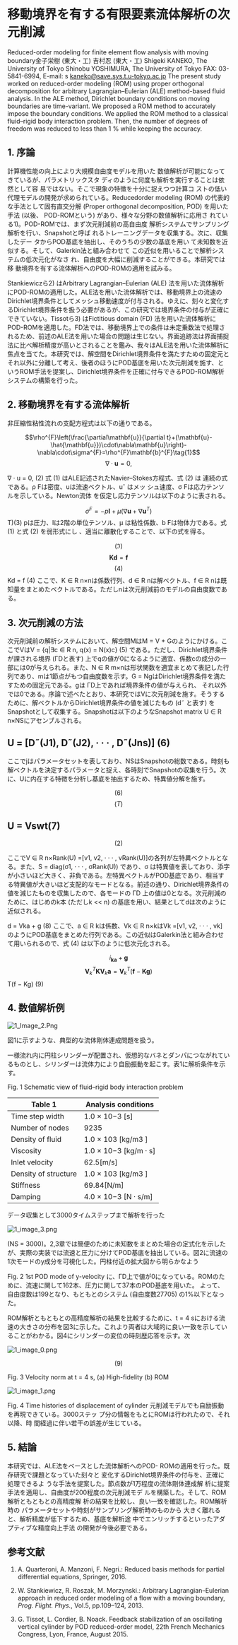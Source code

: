 # 移動境界を有する有限要素流体解析の次元削減

Reduced-order modeling for finite element flow analysis with moving boundary金子栄樹 (東大・工) 吉村忍 (東大・工)
Shigeki KANEKO, The University of Tokyo Shinobu YOSHIMURA, The University of Tokyo FAX: 03-5841-6994, E-mail: s kaneko@save.sys.t.u-tokyo.ac.jp The present study worked on reduced-order modeling (ROM) using proper orthogonal decomposition for arbitrary Lagrangian–Eulerian (ALE) method-based fluid analysis. In the ALE method, Dirichlet boundary conditions on moving boundaries are time-variant. We proposed a ROM method to accurately impose the boundary conditions. We applied the ROM method to a classical fluid–rigid body interaction problem. Then, the number of degrees of freedom was reduced to less than 1 % while keeping the accuracy.

## 1. 序論

計算機性能の向上により大規模自由度モデルを用いた 数値解析が可能になってきているが、パラメトリックスタ ディのように何度も解析を実行することは依然として容 易ではない。そこで現象の特徴を十分に捉えつつ計算コ ストの低い代理モデルの開発が求められている。Reducedorder modeling (ROM) の代表的な手法として固有直交分解 (Proper orthogonal decomposition, POD) を用いた手法 (以後、
POD-ROMという) があり、様々な分野の数値解析に応用さ れている1)。POD-ROMでは、まず次元削減前の高自由度 解析システムでサンプリング解析を行い、Snapshotと呼ば れるトレーニングデータを収集する。次に、収集したデー
タからPOD基底を抽出し、そのうちの少数の基底を用い て未知数を近似する。そして、Galerkin法と組み合わせて この近似を用いることで解析システムの低次元化がなさ れ、自由度を大幅に削減することができる。本研究では移 動境界を有する流体解析へのPOD-ROMの適用を試みる。

Stankiewiczら2) はArbitrary Lagrangian–Eulerian (ALE) 法を用いた流体解析にPOD-ROMの適用した。ALE法を用いた流体解析では、移動境界上の流速のDirichlet境界条件としてメッシュ移動速度が付与される。ゆえに、刻々と変化するDirichlet境界条件を扱う必要があるが、この研究では境界条件の付与が正確にできていない。Tissotら3) はFictitious domain (FD) 法を用いた流体解析にPOD-ROMを適用した。FD法では、移動境界上での条件は未定乗数法で処理されるため、前述のALE法を用いた場合の問題は生じない。界面追跡法は界面捕捉法に比べ解析精度が高いとされることを鑑み、我々はALE法を用いた流体解析に焦点を当てた。本研究では、解空間をDirichlet境界条件を満たすための固定元とそれ以外に分離して考え、後者のほうにPOD基底を用いた次元削減を施す、というROM手法を提案し、Dirichlet境界条件を正確に付与できるPOD-ROM解析システムの構築を行った。

## 2. 移動境界を有する流体解析

非圧縮性粘性流れの支配方程式は以下の通りである。

$$\rho^{F}\left(\frac{\partial\mathbf{u}}{\partial t}+(\mathbf{u}-\hat{\mathbf{u}})\cdot\nabla\mathbf{u}\right)-\nabla\cdot\sigma^{F}=\rho^{F}\mathbf{b}^{F}\tag{1}$$
$$\nabla\cdot\mathbf{u}=0,$$

∇ · u = 0, (2)
式 (1) はALE記述されたNavier–Stokes方程式、式 (2) は 連続の式である。ρ Fは密度、uは流速ベクトル、uˆ はメッ シュ速度、σ Fは応力テンソルを示している。Newton流体 を仮定し応力テンソルは以下のように表される。

$$\sigma^{F}=-p\mathbf{I}+\mu\left(\nabla\mathbf{u}+\nabla\mathbf{u}^{T}\right)$$
T)(3)
pは圧力、Iは2階の単位テンソル、µ は粘性係数、b Fは物体力である。式 (1) と式 (2) を弱形式にし 、適当に離散化することで、以下の式を得る。

$$({\mathfrak{I}})$$
$$\mathbf{Kd}=\mathbf{f}$$
$$(4)$$
Kd = f (4)
ここで、K ∈ R
n×nは係数行列、d ∈ R
nは解ベクトル、f ∈ R
nは既知量をまとめたベクトルである。ただしnは次元削減前のモデルの自由度数である。

## 3. 次元削減の方法

次元削減前の解析システムにおいて、解空間MはM =
V + Gのようにかける。ここでVはV = {q|∃c ∈ R
n, q(x) = N(x)c} (5)
である。ただし、Dirichlet境界条件が課される境界 (ΓDと表す) 上でqの値が0になるように適宜、係数cの成分の一部には0が与えられる。また、N ∈ R
m×nは形状関数を適宜まとめて表記した行列であり、mは1節点がもつ自由度数を示す。G = NgはDirichlet境界条件を満たすための固定元である。gは ΓD上であれば境界条件の値が与えられ、
それ以外では0である。序論で述べたとおり、本研究ではVに次元削減を施す。そうするために、解ベクトルからDirichlet境界条件の値を減じたもの (d˜ と表す) をSnapshotとして収集する。Snapshotは以下のようなSnapshot matrix U ∈ R
n×NSにアセンブルされる。

## U = [D˜(J1), D˜(J2), · · · , D˜(Jns)] (6)

ここでjはパラメータセットを表しており、NSはSnapshotの総数である。時刻も解ベクトルを決定するパラメータと捉え、各時刻でSnapshotの収集を行う。次に、Uに内在する特徴を分析し基底を抽出するため、特異値分解を施す。

$$(6)$$
$$(T)$$

## U = Vswt(7)

$${\mathrm{(2)}}$$

ここでV ∈ R
n×Rank(U) =[v1, v2, · · · , vRank(U)]の各列が左特異ベクトルとなる。また、S = diag(σ1, · · · , σRank(U)) であり、σ は特異値を表しており、添字が小さいほど大きく、非負である。左特異ベクトルがPOD基底であり、相当する特異値が大きいほど支配的なモードとなる。前述の通り、Dirichlet境界条件の値を減じたものを収集したので、各モードの ΓD
上の値は0となる。次元削減のために、はじめのk本 (ただしk << n) の基底を用い、結果としてdは次のように近似される。

d = Vka + g (8)
ここで、a ∈ R
kは係数、Vk ∈ R
n×kはVk =[v1, v2, · · · , vk]
のようにPOD基底をまとめた行列である。この近似はGalerkin法と組み合わせて用いられるので、式 (4) は以下のように低次元化される。

$$i_{\mathbf{k}\mathbf{a}}+\mathbf{g}$$
$$\mathbf{V}_{k}{}^{T}\mathbf{K}\mathbf{V}_{k}\mathbf{a}=\mathbf{V}_{k}{}^{T}\left(\mathbf{f}-\mathbf{K}\mathbf{g}\right)$$
T(f − Kg) (9)

## 4. 数値解析例

![1_Image_2.Png](1_Image_2.Png)

図1に示すような、典型的な流体剛体連成問題を扱う。

一様流れ内に円柱シリンダーが配置され、仮想的なバネとダンパにつながれているものとし、シリンダーは流体力により自励振動を起こす。表1に解析条件を示す。

Fig. 1 Schematic view of fluid–rigid body interaction problem

| Table 1              | Analysis conditions   |
|----------------------|-----------------------|
| Time step width      | 1.0 × 10−3 [s]        |
| Number of nodes      | 9235                  |
| Density of fluid     | 1.0 × 103 [kg/m3 ]    |
| Viscosity            | 1.0 × 10−3 [kg/m · s] |
| Inlet velocity       | 62.5[m/s]             |
| Density of structure | 1.0 × 103 [kg/m3 ]    |
| Stiffness            | 69.84[N/m]            |
| Damping              | 4.0 × 10−3 [N · s/m]  |

データ収集として3000タイムステップまで解析を行った

![1_image_3.png](1_image_3.png)

(NS = 3000)。2,3章では簡便のために未知数をまとめた場合の定式化を示したが、実際の実装では流速と圧力に分けてPOD基底を抽出している。図2に流速の1次モードのy成分を可視化した。円柱付近の拡大図から明らかなよう

Fig. 2 1st POD mode of y-velocity
に、ΓD上で値が0になっている。ROMのために、流速に関して162本、圧力に関して37本のPOD基底を用いた。 よって、自由度数は199となり、もともとのシステム (自由度数27705) の1%以下となった。

ROM解析ともともとの高精度解析の結果を比較するために、t = 4 sにおける流速の大きさの分布を図3に示した。これより両者は大域的に良い一致を示していることがわかる。図4にシリンダーの変位の時刻歴応答を示す。次

![1_image_0.png](1_image_0.png)

$$(9)$$

Fig. 3 Velocity norm at t = 4 s, (a) High-fidelity (b) ROM

![1_image_1.png](1_image_1.png)

Fig. 4 Time histories of displacement of cylinder
元削減モデルでも自励振動を再現できている。3000ステッ プ分の情報をもとにROMは行われたので、それ以降、時 間経過に伴い若干の誤差が生じている。

## 5. 結論

本研究では、ALE法をベースとした流体解析へのPOD-
ROMの適用を行った。既存研究で課題となっていた刻々と 変化するDirichlet境界条件の付与を、正確に処理できるよ うな手法を提案した。節点数が1万程度の流体剛体連成解 析に提案手法を適用し、自由度が200程度の次元削減モデ ルを構築した。そして、ROM解析ともともとの高精度解 析の結果を比較し、良い一致を確認した。ROM解析時の パラメータセットや時刻がサンプリング解析時のものから 大きく離れると、解析精度が低下するため、基底を解析途 中でエンリッチするといったアダプティブな精度向上手法 の開発が今後必要である。

## 参考文献

1) A. Quarteroni, A. Manzoni, F. Negri.: Reduced basis methods for partial differential equations, Springer, 2016.

2) W. Stankiewicz, R. Roszak, M. Morzynski.: Arbitrary Lagrangian–Eulerian approach in reduced order modeling of a flow with a moving boundary, *Prog. Flight. Phys.*, Vol.5, pp.109–124, 2013.

3) G. Tissot, L. Cordier, B. Noack. Feedback stabilization of an oscillating vertical cylinder by POD reduced-order model, 22th French Mechanics Congress, Lyon, France, August 2015.